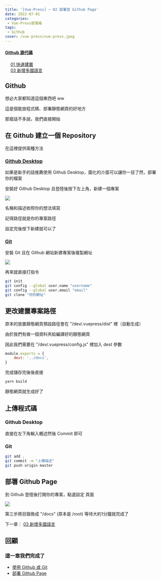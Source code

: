 ```yaml
---
title: '[Vue-Press] ~ 02 部署至 Github Page'
date: 2022-07-01
categories: 
 - Vue-Press部落格
tags:
 - Github
cover: /vue-press/vue-press.jpeg
---
```


#### <i class="iconfont reco-other" style="color: rgb(66, 152, 245);"></i> [Github 源代碼](https://github.com/I-am-nothing/I-am-nothing.github.io)

&emsp; <Fa-CaretSquareLeft color="rgb(66, 152, 245)"/> [01 快速建置](/zh-TW/blogs/vue-puess/01-quick-build)<br/>
&emsp; <Fa-CaretSquareRight color="rgb(66, 152, 245)"/> [03 新增多國語言](/zh-TW/blogs/vue-puess/03-multiple-language)

## Github 

想必大家都知道這個東西吧 ww

這是個能放程式碼、部署靜態網頁的好地方

那廢話不多說，我們直接開始

## 在 Github 建立一個 Repository

在這裡提供兩種方法

### [Github Desktop](https://desktop.github.com/)

如果是新手的話推薦使用 Github Desktop，圖化的介面可以讓你一目了然，部署你的檔案

安裝好 Github Desktop 且登陸後按下左上角，新建一個專案 <Fa-ArrowDown/>

![](/vue-press/02/01.png)

名稱和描述依照你的想法填寫

記得路徑就是你的專案路徑

設定完後按下新建就可以了

### [Git](https://git-scm.com/downloads)

安裝 Git 且在 Github 網站新建專案後複製網址 <Fa-ArrowDown/>

![](/vue-press/02/03.png)

再來就直接打指令

```sh
git init
git config --global user.name "username"
git config --global user.email "email"
git clone "你的網址"
```


## 更改建置專案路徑

原本的放置靜態網頁預設路徑會在 "/dev/.vuepress/dist" 裡（自動生成）

由於我們有做一個資料夾給編譯好的靜態網頁

因此我們需要在 "/dev/.vuepress/config.js" 裡加入 dest 參數

```js {2}
module.exports = {
    dest: '../docs',
}
```

完成儲存完後後直接 <Fa-ArrowDown/>

```sh
yarn build
```

靜態網頁就生成好了

## 上傳程式碼

### Github Desktop

直接在左下角輸入概述然後 Commit 即可

### Git

```sh
git add .
git commit -m "上傳描述"
git push origin master
```


## 部署 Github Page

到 Github 登陸後打開你的專案，點選設定 <Fa-ArrowRight/> 頁面 <Fa-ArrowDown/>

![](/vue-press/02/02.png)

第三步將目錄換成 "/docs" (原本是 /root) 等待大約1分鐘就完成了

下一章： [03 新增多國語言](/zh-TW/blogs/vue-puess/03-multiple-language)

## 回顧

### 這一章我們完成了 <Fa-ArrowDown/>

* [使用 Github 或 Git](/zh-TW/blogs/vue-puess/02-deploy-to-github.html#在-github-建立一個-repository)
* [部署 Github Page](/zh-TW/blogs/vue-puess/02-deploy-to-github.html#部署-github-page)





